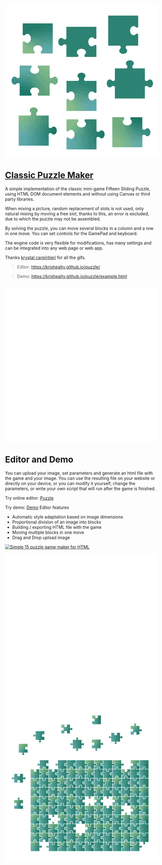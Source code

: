 <div align="center"> <img src="gif/1.gif"></div>

# [Classic Puzzle Maker](https://krishealty.github.io/puzzle/example.html)

A simple implementation of the classic mini-game Fifteen Sliding Puzzle, using HTML DOM document elements and without using Canvas or third party libraries. 

When mixing a picture, random replacement of slots is not used, only natural mixing by moving a free slot, thanks to this, an error is excluded, due to which the puzzle may not be assembled.

By solving the puzzle, you can move several blocks in a column and a row in one move. You can set controls for the GamePad and keyboard.

The engine code is very flexible for modifications, has many settings and can be integrated into any web page or web app.

Thanks [krystal carpintieri](https://www.krystalcarpintieri.com/home/puzzle-animated-gifs) for all the gifs.

> Editor: https://krishealty.github.io/puzzle/

> Demo: https://krishealty.github.io/puzzle/example.html

<br/>

<div align="center"> <img src="gif/2.gif"></div>

# Editor and Demo

You can upload your image, set parameters and generate an html file with the game and your image. You can use the resulting file on your website or directly on your device, or you can modify it yourself, change the parameters, or write your own script that will run after the game is finished.

Try online editor: [Puzzle](https://krishealty.github.io/puzzle/)

Try demo: [Demo](https://krishealty.github.io/puzzle/example.html)
Editor features
- Automatic style adaptation based on image dimensions
- Proportional division of an image into blocks
- Building / exporting HTML file with the game
- Moving multiple blocks in one move
- Drag and Drop upload image

[![Simple 15 puzzle game maker for HTML ](https://user-images.githubusercontent.com/13263198/137487556-f4ccb712-7d6f-4178-baee-9473e0352db5.gif)](https://krishealty.github.io/puzzle/)

<div align="center"> <img src="gif/3.gif"></div>
<div align="center"> <img src="gif/4.gif"></div>
